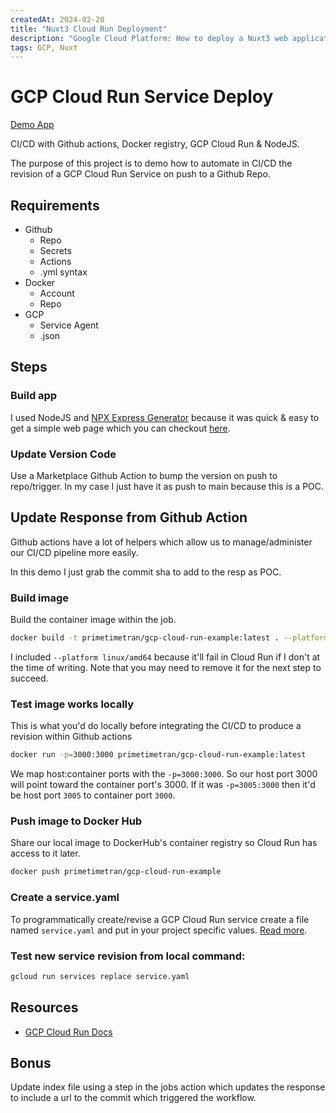 ```yaml
---
createdAt: 2024-02-20
title: "Nuxt3 Cloud Run Deployment"
description: "Google Cloud Platform: How to deploy a Nuxt3 web application to Cloud Run, a product of GCP infrastructures."
tags: GCP, Nuxt
---
```


# GCP Cloud Run Service Deploy

[Demo App](https://gcp-cloud-run-example-64gv3lpybq-uc.a.run.app/)

CI/CD with Github actions, Docker registry, GCP Cloud Run & NodeJS.

The purpose of this project is to demo how to automate in CI/CD the revision of a GCP Cloud Run Service on push to a Github Repo.

## Requirements

- Github
  - Repo
  - Secrets
  - Actions
  - .yml syntax
- Docker
  - Account
  - Repo
- GCP
  - Service Agent
  - .json

## Steps

### Build app

I used NodeJS and [NPX Express Generator](https://expressjs.com/en/starter/generator.html) because it was quick & easy to get a simple web page which you can checkout [here](https://gcp-cloud-run-example-64gv3lpybq-uc.a.run.app/).


### Update Version Code
Use a Marketplace Github Action to bump the version on push to repo/trigger.
In my case I just have it as push to main because this is a POC.

## Update Response from Github Action
Github actions have a lot of helpers which allow us to manage/administer our CI/CD pipeline more easily.

In this demo I just grab the commit sha to add to the resp as POC.

### Build image
Build the container image within the job.

```sh
docker build -t primetimetran/gcp-cloud-run-example:latest . --platform linux/amd64
```
I included `--platform linux/amd64` because it'll fail in Cloud Run if I don't at the time of writing. Note that you may need to remove it for the next step to succeed.

### Test image works locally
This is what you'd do locally before integrating the CI/CD to produce a revision within Github actions

```sh
docker run -p=3000:3000 primetimetran/gcp-cloud-run-example:latest
```

We map host:container ports with the `-p=3000:3000`. So our host port 3000 will point toward the container port's 3000. If it was `-p=3005:3000` then it'd be host port `3005` to container port `3000`.

### Push image to Docker Hub
Share our local image to DockerHub's container registry so Cloud Run has access to it later.

```sh
docker push primetimetran/gcp-cloud-run-example
```


### Create a service.yaml
To programmatically create/revise a GCP Cloud Run service create a file named `service.yaml` and put in your project specific values. [Read more](https://cloud.google.com/run/docs/deploying#images).

### Test new service revision from local command:

```sh
gcloud run services replace service.yaml
```

## Resources
- [GCP Cloud Run Docs](https://cloud.google.com/run/docs/deploying#service)

## Bonus
Update index file using a step in the jobs action which updates the response to include a url to the commit which triggered the workflow.